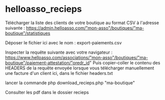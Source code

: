 # helloasso_recieps
Télécharger la liste des clients de votre boutique au format CSV à l'adresse suivante :  https://admin.helloasso.com/"mon-asso"/boutiques/"ma-boutique"/statistiques

Déposer le fichier ici avec le nom : export-paiements.csv

Inspecter la requête suivante avec votre navigateur :
https://www.helloasso.com/associations/"mon-asso"/boutiques/"ma-boutique"/paiement-attestation/"oredr_id"
Puis copier-coller le contenu des HEADERS de la requête envoyée lorsque vous télécharger manuellement une facture d'un client ici, dans le fichier headers.txt

lancer la commande
php download_recieps.php "ma-boutique"

Consulter les pdf dans le dossier recieps
